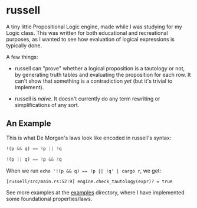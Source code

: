 # russell
A tiny little Propositional Logic engine, made while I was studying for my
Logic class. This was written for both educational and recreational purposes,
as I wanted to see how evaluation of logical expressions is typically done.

A few things:
- russell can "prove" whether a logical proposition is a tautology or not, by
  generating truth tables and evaluating the proposition for each row. It can't
  show that something is a contradiction *yet* (but it's trivial to implement).

- russell is *naive*. It doesn't currently do any term rewriting or
  simplifications of any sort.

## An Example
This is what De Morgan's laws look like encoded in russell's syntax:

```js
!(p && q) == !p || !q
```

```js
!(p || q) == !p && !q
```

When we run `echo '!(p && q) == !p || !q' | cargo r`, we get:
```language
[russell/src/main.rs:52:9] engine.check_tautology(expr)? = true
```

See more examples at the
[examples](https://github.com/podikoglou/russell/tree/main/examples) directory,
where I have implemented some foundational properties/laws.
